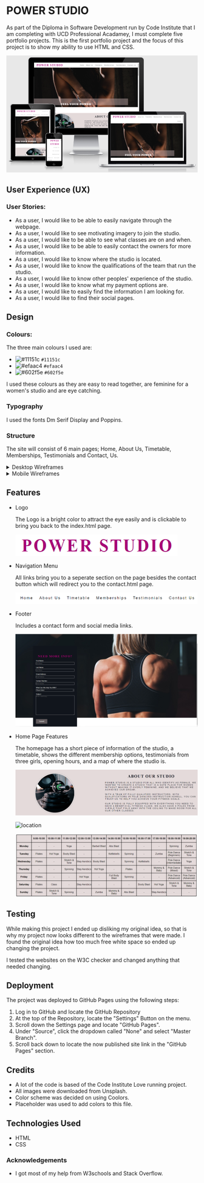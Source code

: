 #  **POWER STUDIO** 
As part of the Diploma in Software Development run by Code Institute that I am completing with UCD Professional Acadamey, I must complete five portfolio projects. This is the first portfolio project and the focus of this project is to show my ability to use HTML and CSS.

![Responsive Image](assets/images/README/Responsive.PNG)
## User Experience (UX)

### User Stories:

* As a user, I would like to be able to easily navigate through the webpage.
* As a user, I would like to see motivating imagery to join the studio.
* As a user, I would like to be able to see what classes are on and when.
* As a user, I would like to be able to easily contact the owners for more information.
* As a user, I would like to know where the studio is located.
* As a user, I would like to know the qualifications of the team that run the studio.
* As a user, I would like to know other peoples' experience of the studio.
* As a user, I would like to know what my payment options are.
* As a user, I would like to easily find the information I am looking for.
* As a user, I would like to find their social pages.

## Design

### Colours:

The three main colours I used are:
* ![#11151c](https://via.placeholder.com/15/11151c/000000?text=+) `#11151c`
* ![#efaac4](https://via.placeholder.com/15/efaac4/000000?text=+) `#efaac4`
* ![#602f5e](https://via.placeholder.com/15/602f5e/000000?text=+) `#602f5e`

I used these colours as they are easy to read together, are feminine for a women's studio and are eye catching.

### Typography

I used the fonts Dm Serif Display and Poppins.

### Structure

The site will consist of 6 main pages; Home, About Us, Timetable, Memberships, Testimonials and Contact, Us. 

<details>
<summary>Desktop Wireframes</summary>
<br>

![Wireframes](assets/wireframes/homepagewire.png)
![Wireframes](assets/wireframes/aboutuswire.png)
![Wireframes](assets/wireframes/timetablewire.png)
![Wireframes](assets/wireframes/membershipwire.png)
![Wireframes](assets/wireframes/testimonialwire.png)
![Wireframes](assets/wireframes/contactuswire.png)
</details>

<details>
<summary>Mobile Wireframes</summary>
<br>

![Wireframes](assets/wireframes/homewirephone.png)
![Wireframes](assets/wireframes/aboutuswirephone.png)
![Wireframes](assets/wireframes/timetablewirephone.png)
![Wireframes](assets/wireframes/membershipwirephone.png)
![Wireframes](assets/wireframes/testimonialwirephone.png)
![Wireframes](assets/wireframes/contactuswirephone.png)
</details>

## Features

* Logo 

    The Logo is a bright color to attract the eye easily and is clickable to bring you back to the index.html page.

    ![Logo](assets/images/README/logo.PNG)

* Navigation Menu

    All links bring you to a seperate section on the page besides the contact button which will redirect you to the contact.html page.

    ![NavBar](assets/images/README/NavbAR.PNG)

* Footer 

    Includes a contact form and social media links.

    ![Footer](assets/images/README/contactusread.PNG)

* Home Page Features
    
    The homepage has a short piece of information of the studio, a timetable, shows the different membership options, testimonials from three girls, opening hours, and a map of where the studio is.

    ![aboutus](assets/images/README/ABOUTUS1.PNG)

    ![location](assets/images/README/ABOUTUS2.PNG)

    ![timetable](assets/images/README/TIMETABLEREAD.PNG)

## Testing

While making this project I ended up disliking my original idea, so that is why my project now looks different to the wireframes that were made. I found the original idea how too much free white space so ended up changing the project.

I tested the websites on the W3C checker and changed anything that needed changing.



## Deployment

The project was deployed to GitHub Pages using the following steps:

1. Log in to GitHub and locate the GitHub Repository
2. At the top of the Repository, locate the "Settings" Button on the menu.
3. Scroll down the Settings page and locate "GitHub Pages".
4. Under "Source", click the dropdown called "None" and select "Master Branch".
5. Scroll back down to locate the now published site link in the "GitHub Pages" section.

## Credits

* A lot of the code is based of the Code Institute Love running project.
* All images were downloaded from Unsplash.
* Color scheme was decided on using Coolors.
* Placeholder was used to add colors to this file.

## Technologies Used

* HTML
* CSS

### Acknowledgements

* I got most of my help from W3schools and Stack Overflow.


